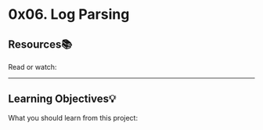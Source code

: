 # 0x06. Log Parsing

## Resources:books:
Read or watch:

---
## Learning Objectives:bulb:
What you should learn from this project:
